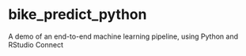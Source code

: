 # bike_predict_python
A demo of an end-to-end machine learning pipeline, using Python and RStudio Connect
